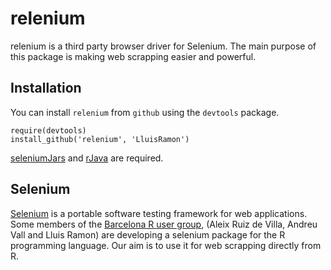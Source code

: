 # relenium

relenium is a third party browser driver for Selenium. The main purpose of this package is making web scrapping easier and powerful.

## Installation

You can install `relenium` from `github` using the `devtools` package. 

```
require(devtools)
install_github('relenium', 'LluisRamon')
```

[seleniumJars] and [rJava] are required.

## Selenium

[Selenium] is a portable software testing framework for web applications. Some members of the [Barcelona R user group], (Aleix Ruiz de Villa, Andreu Vall and Lluis Ramon) are developing a selenium package for the R programming language. Our aim is to use it for web scrapping directly from R. 

[Barcelona R user group]: http://rugbcn.wordpress.com/
[Selenium]: http://docs.seleniumhq.org/
[seleniumJars]: https://github.com/LluisRamon/seleniumJars
[rJava]: http://cran.r-project.org/web/packages/rJava/index.html
